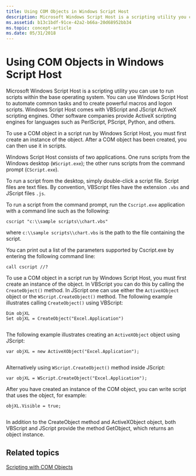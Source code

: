 ```yaml
---
title: Using COM Objects in Windows Script Host
description: Microsoft Windows Script Host is a scripting utility you can use to run scripts within the base operating system.
ms.assetid: b13c1bdf-91ce-42a2-b66a-20d68952bb34
ms.topic: concept-article
ms.date: 05/31/2018
---
```


# Using COM Objects in Windows Script Host

Microsoft Windows Script Host is a scripting utility you can use to run scripts within the base operating system. You can use Windows Script Host to automate common tasks and to create powerful macros and logon scripts. Windows Script Host comes with VBScript and JScript ActiveX scripting engines. Other software companies provide ActiveX scripting engines for languages such as PerlScript, PScript, Python, and others.

To use a COM object in a script run by Windows Script Host, you must first create an instance of the object. After a COM object has been created, you can then use it in scripts.

Windows Script Host consists of two applications. One runs scripts from the Windows desktop (`WScript.exe`); the other runs scripts from the command prompt (`CScript.exe`).

To run a script from the desktop, simply double-click a script file. Script files are text files. By convention, VBScript files have the extension `.vbs` and JScript files `.js`.

To run a script from the command prompt, run the `Cscript.exe` application with a command line such as the following:

```console
cscript "c:\\sample scripts\\chart.vbs"
```

where `c:\\sample scripts\\chart.vbs` is the path to the file containing the script.

You can print out a list of the parameters supported by Cscript.exe by entering the following command line:

```console
call cscript //?
```

To use a COM object in a script run by Windows Script Host, you must first create an instance of the object. In VBScript you can do this by calling the `CreateObject()` method. In JScript one can use either the `ActiveXObject` object or the `WScript.CreateObject()` method. The following example illustrates calling `CreateObject()` using VBScript:


```VB
Dim objXL
Set objXL = CreateObject("Excel.Application")
 
```



The following example illustrates creating an `ActiveXObject` object using JScript:


```JScript
var objXL = new ActiveXObject("Excel.Application");
 
```
Alternatively using `WScript.CreateObject()` method inside JScript:

```JScript
var objXL = WScript.CreateObject("Excel.Application");
```


After you have created an instance of the COM object, you can write script that uses the object, for example:


```VB
objXL.Visible = true;
 
```



In addition to the CreateObject method and ActiveXObject object, both VBScript and JScript provide the method GetObject, which returns an object instance.

## Related topics

<dl> <dt>

[Scripting with COM Objects](scripting-with-com-objects.md)
</dt> </dl>

 

 




